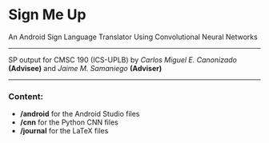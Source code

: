 # Sign Me Up

An Android Sign Language Translator Using Convolutional Neural Networks

___

SP output for CMSC 190 (ICS-UPLB) by *Carlos Miguel E. Canonizado* **(Advisee)** and *Jaime M. Samaniego* **(Adviser)**

___

### Content:

* **/android** for the Android Studio files
* **/cnn** for the Python CNN files
* **/journal** for the LaTeX files